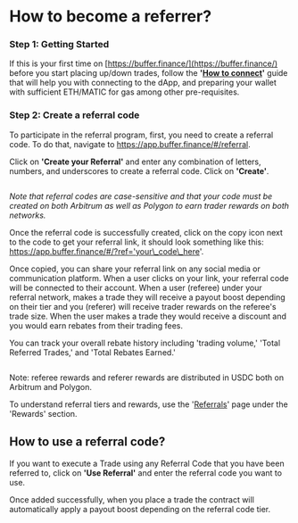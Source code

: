 # How to become a referrer?

### Step 1: Getting Started

If this is your first time on [https://buffer.finance/](https://buffer.finance/) before you start placing up/down trades, follow the **'**[**How to connect**](how-to-connect-to-the-app.md)**'** guide that will help you with connecting to the dApp, and preparing your wallet with sufficient ETH/MATIC for gas among other pre-requisites.

### Step 2: Create a referral code

To participate in the referral program, first, you need to create a referral code. To do that, navigate to https://app.buffer.finance/#/referral.

Click on **'Create your Referral'** and enter any combination of letters, numbers, and underscores to create a referral code. Click on **'Create'**.

<figure><img src="https://user-images.githubusercontent.com/126849045/225305621-1fe704d6-093b-4242-a3a5-f527ffc41ab2.png" alt=""><figcaption></figcaption></figure>

_Note that referral codes are case-sensitive and that your code must be created on both Arbitrum as well as Polygon to earn trader rewards on both networks._

Once the referral code is successfully created, click on the copy icon next to the code to get your referral link, it should look something like this: https://app.buffer.finance/#/?ref='your\_code\_here'.

Once copied, you can share your referral link on any social media or communication platform. When a user clicks on your link, your referral code will be connected to their account. When a user (referee) under your referral network, makes a trade they will receive a payout boost depending on their tier and you (referer) will receive trader rewards on the referee's trade size. When the user makes a trade they would receive a discount and you would earn rebates from their trading fees.

You can track your overall rebate history including 'trading volume,' 'Total Referred Trades,' and 'Total Rebates Earned.'

<figure><img src="https://user-images.githubusercontent.com/126849045/225514037-da893f0a-4b94-4f26-a4fc-7fc567f6e5e1.png" alt=""><figcaption></figcaption></figure>

Note: referee rewards and referer rewards are distributed in USDC both on Arbitrum and Polygon.

To understand referral tiers and rewards, use the '[Referrals](https://app.gitbook.com/s/as8muGJZvVrS0BgDB8hJ/\~/changes/3/rewards/referral-program)' page under the 'Rewards' section.

## How to use a referral code?

If you want to execute a Trade using any Referral Code that you have been referred to, click on **'Use Referral'** and enter the referral code you want to use.

Once added successfully, when you place a trade the contract will automatically apply a payout boost depending on the referral code tier.

<figure><img src="https://user-images.githubusercontent.com/126849045/225517603-7dfe04b6-bc09-4697-82b1-d4320580b2e3.png" alt=""><figcaption></figcaption></figure>
